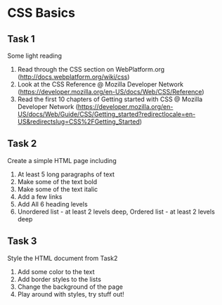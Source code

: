 # CSS Basics

## Task 1

Some light reading
1. Read through the CSS section on WebPlatform.org (http://docs.webplatform.org/wiki/css)1. Look at the CSS Reference @ Mozilla Developer Network (https://developer.mozilla.org/en-US/docs/Web/CSS/Reference)1. Read the first 10 chapters of Getting started with CSS @ Mozilla Developer Network (https://developer.mozilla.org/en-US/docs/Web/Guide/CSS/Getting_started?redirectlocale=en-US&redirectslug=CSS%2FGetting_Started)

## Task 2

Create a simple HTML page including

1. At least 5 long paragraphs of text
1. Make some of the text bold
1. Make some of the text italic
1. Add a few links1. Add All 6 heading levels1. Unordered list - at least 2 levels deep, Ordered list - at least 2 levels deep

## Task 3

Style the HTML document from Task2

1. Add some color to the text
1. Add border styles to the lists1. Change the background of the page1. Play around with styles, try stuff out!